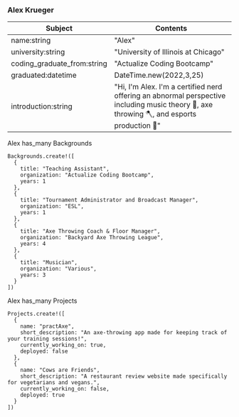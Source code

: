 ### Alex Krueger

|Subject|Contents|
|-----|-----|
|name:string|"Alex"|
|university:string|"University of Illinois at Chicago"|
|coding_graduate_from:string|"Actualize Coding Bootcamp"|
|graduated:datetime|DateTime.new(2022,3,25)|
|introduction:string|"Hi, I'm Alex. I'm a certified nerd offering an abnormal perspective including music theory 🎵, axe throwing 🪓, and esports production 🎥"|

Alex has_many Backgrounds

```
Backgrounds.create!([
  {
    title: "Teaching Assistant", 
    organization: "Actualize Coding Bootcamp", 
    years: 1
  },
  {
    title: "Tournament Administrator and Broadcast Manager", 
    organization: "ESL", 
    years: 1
  },
  {
    title: "Axe Throwing Coach & Floor Manager", 
    organization: "Backyard Axe Throwing League", 
    years: 4
  },
  {
    title: "Musician",
    organization: "Various",
    years: 3
  }
])
```

Alex has_many Projects

```
Projects.create!([
  {
    name: "practAxe", 
    short_description: "An axe-throwing app made for keeping track of your training sessions!", 
    currently_working_on: true, 
    deployed: false
  },
  {
    name: "Cows are Friends", 
    short_description: "A restaurant review website made specifically for vegetarians and vegans.", 
    currently_working_on: false, 
    deployed: true
  }
])
```
